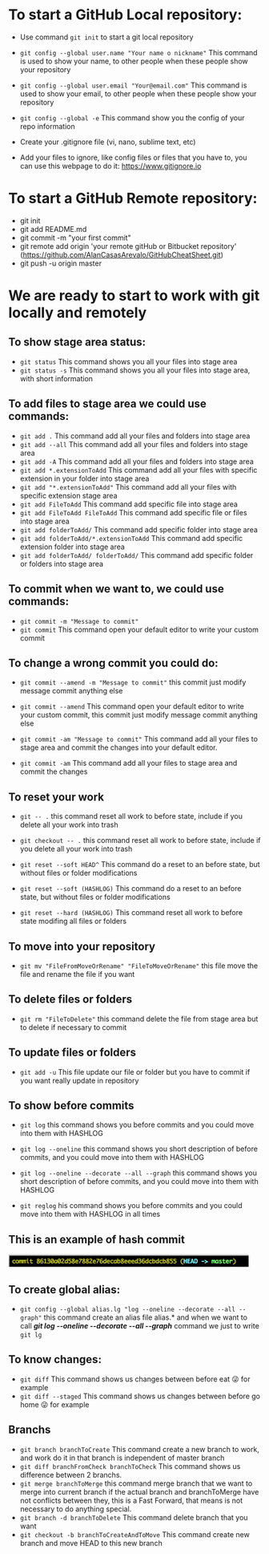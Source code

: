 # To start a GitHub Local repository:
- Use command `git init` to start a git local repository
- `git config --global user.name "Your name o nickname"` This command is used to show your name, to other people when these people show your repository
- `git config --global user.email "Your@email.com"` This command is used to show your email, to other people when these people show your repository

- `git config --global -e` This command show you the config of your repo information

- Create your .gitignore file (vi, nano, sublime text, etc)
- Add your files to ignore, like config files or files that you have to, you can use this webpage to do it: https://www.gitignore.io 

# To start a GitHub Remote repository:

- git init
- git add README.md
- git commit -m "your first commit"
- git remote add origin 'your remote gitHub or Bitbucket repository'  (https://github.com/AlanCasasArevalo/GitHubCheatSheet.git)
- git push -u origin master

# We are ready to start to work with git locally and remotely 

## To show stage area status:
- `git status` This command shows you all your files into stage area
- `git status -s` This command shows you all your files into stage area, with short information

## To add files to stage area we could use commands:
- `git add .` This command add all your files and folders into stage area
- `git add --all` This command add all your files and folders into stage area
- `git add -A` This command add all your files and folders into stage area
- `git add *.extensionToAdd` This command add all your files with specific extension in your folder into stage area
- `git add "*.extensionToAdd"` This command add all your files with specific extension stage area
- `git add FileToAdd` This command add specific file into stage area
- `git add FileToAdd FileToAdd` This command add specific file or files into stage area
- `git add folderToAdd/` This command add specific folder into stage area
- `git add folderToAdd/*.extensionToAdd` This command add specific extension folder into stage area
- `git add folderToAdd/ folderToAdd/` This command add specific folder or folders into stage area

## To commit when we want to, we could use commands:
- `git commit -m "Message to commit"`
- `git commit` This command open your default editor to write your custom commit

## To change a wrong commit you could do:
- `git commit --amend -m "Message to commit"` this commit just modify message commit anything else

- `git commit --amend` This command open your default editor to write your custom commit, this commit just modify message commit anything else

- `git commit -am "Message to commit"` This command add all your files to stage area and commit the changes into your default editor. 

- `git commit -am` This command add all your files to stage area and commit the changes


## To reset your work
- `git -- .` this command reset all work to before state, include if you delete all your work into trash

- `git checkout -- .` this command reset all work to before state, include if you delete all your work into trash

- `git reset --soft HEAD^` This command do a reset to an before state, but without files or folder modifications

- `git reset --soft (HASHLOG)` This command do a reset to an before state, but without files or folder modifications

- `git reset --hard (HASHLOG)` This command reset all work to before state modifing all files or folders

## To move into your repository
- `git mv "FileFromMoveOrRename" "FileToMoveOrRename"` this file move the file and rename the file if you want 

## To delete files or folders 
- `git rm "FileToDelete"` this command delete the file from stage area but to delete if necessary to commit

## To update files or folders
- `git add -u` This file update our file or folder but you have to commit if you want really update in repository

## To show before commits
- `git log` this command shows you before commits and you could move into them with HASHLOG
- `git log --oneline` this command shows you short description of before commits, and you could move into them with HASHLOG
- `git log --oneline --decorate --all --graph` this command shows you short description of before commits, and you could move into them with HASHLOG

- `git reglog` his command shows you before commits and you could move into them with HASHLOG in all times

## This is an example of hash commit

![](https://github.com/AlanCasasArevalo/GitHubCheatSheet/blob/master/commit-hash.png)

## To create global alias:
- `git config --global alias.lg "log --oneline --decorate --all --graph"` this command create an alias file alias.* and when we want to call ***git log --oneline --decorate --all --graph*** command we just to write `git lg`

## To know changes:
- `git diff` This command shows us changes between before eat 😜    for example 
- `git diff --staged` This command shows us changes between before go home 😜    for example 

## Branchs
- `git branch branchToCreate` This command create a new branch to work, and work do it in that branch is independent of master branch
- `git diff branchFromCheck branchToCheck` This command shows us difference between 2 branchs.
- `git merge branchToMerge` this command merge branch that we want to merge into current branch if the actual branch and branchToMerge have not conflicts between they, this is a Fast Forward, that means is not necessary to do anything special. 
- `git branch -d branchToDelete` This command delete branch that you want
- `git checkout -b branchToCreateAndToMove` This command create new branch and move HEAD to this new branch













